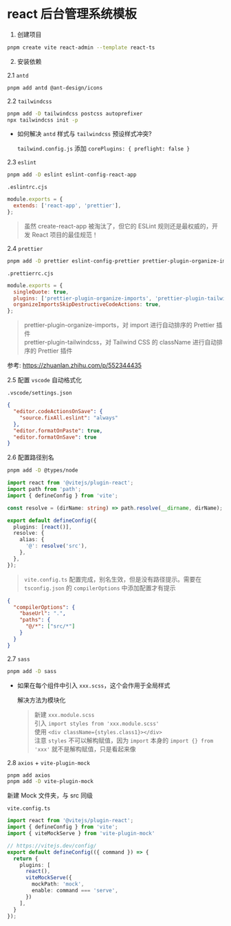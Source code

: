 # react 后台管理系统模板

1. 创建项目

```bash
pnpm create vite react-admin --template react-ts
```

2. 安装依赖

2.1 `antd`

```bash
pnpm add antd @ant-design/icons
```

2.2 `tailwindcss`

```bash
pnpm add -D tailwindcss postcss autoprefixer
npx tailwindcss init -p
```

- 如何解决 `antd` 样式与 `tailwindcss` 预设样式冲突?

  `tailwind.config.js` 添加 `corePlugins: { preflight: false }`

2.3 `eslint`

```bash
pnpm add -D eslint eslint-config-react-app
```

`.eslintrc.cjs`

```cjs
module.exports = {
  extends: ['react-app', 'prettier'],
};
```

>虽然 create-react-app 被淘汰了，但它的 ESLint 规则还是最权威的，开发 React 项目的最佳规范！

2.4 `prettier`

```bash
pnpm add -D prettier eslint-config-prettier prettier-plugin-organize-imports prettier-plugin-tailwindcss 
```

`.prettierrc.cjs`

```cjs
module.exports = {
  singleQuote: true,
  plugins: ['prettier-plugin-organize-imports', 'prettier-plugin-tailwindcss'],
  organizeImportsSkipDestructiveCodeActions: true,
};
```

>prettier-plugin-organize-imports，对 import 进行自动排序的 Prettier 插件 \
>prettier-plugin-tailwindcss，对 Tailwind CSS 的 className 进行自动排序的 Prettier 插件

参考: <https://zhuanlan.zhihu.com/p/552344435>

2.5 配置 `vscode` 自动格式化

`.vscode/settings.json`

```json
{
  "editor.codeActionsOnSave": {
    "source.fixAll.eslint": "always"
  },
  "editor.formatOnPaste": true,
  "editor.formatOnSave": true
}
```

2.6 配置路径别名

```bash
pnpm add -D @types/node
```

```ts
import react from '@vitejs/plugin-react';
import path from 'path';
import { defineConfig } from 'vite';

const resolve = (dirName: string) => path.resolve(__dirname, dirName);

export default defineConfig({
  plugins: [react()],
  resolve: {
    alias: {
      '@': resolve('src'),
    },
  },
});
```

> `vite.config.ts` 配置完成，别名生效，但是没有路径提示。需要在 `tsconfig.json` 的 `compilerOptions` 中添加配置才有提示

```json
{
  "compilerOptions": {
    "baseUrl": ".",
    "paths": {
      "@/*": ["src/*"]
    }
  }
}
```

2.7 `sass`

```bash
pnpm add -D sass
```

- 如果在每个组件中引入 `xxx.scss`，这个会作用于全局样式

  解决方法为模块化
    >新建 `xxx.module.scss` \
    >引入 `import styles from 'xxx.module.scss'` \
    >使用 `<div className={styles.class1}></div>`\
    >注意 `styles` 不可以解构赋值，因为 `import` 本身的 `import {} from 'xxx'` 就不是解构赋值，只是看起来像

2.8 `axios` + `vite-plugin-mock`

```bash
pnpm add axios
pnpm add -D vite-plugin-mock
```

新建 Mock 文件夹，与 src 同级

`vite.config.ts`

```ts
import react from '@vitejs/plugin-react';
import { defineConfig } from 'vite';
import { viteMockServe } from 'vite-plugin-mock'

// https://vitejs.dev/config/
export default defineConfig(({ command }) => {
  return {
    plugins: [
      react(),
      viteMockServe({
        mockPath: 'mock',
        enable: command === 'serve',
      })
    ],
  }
});
```
